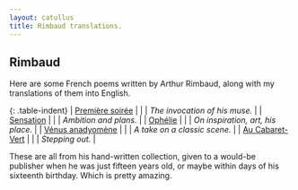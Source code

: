 ```yaml
---
layout: catullus
title: Rimbaud translations.
---
```

## Rimbaud

Here are some French poems written by Arthur Rimbaud,
along with my translations of them into English.

{: .table-indent}
| [Première soirée][soirée]   | | | *The invocation of his muse.*     |
| [Sensation][sensation]      | | | *Ambition and plans.*             |
| [Ophélie][ophélie]          | | | *On inspiration, art, his place.* |
| [Vénus anadyomène][venus]   | | | *A take on a classic scene.*      |
| [Au Cabaret-Vert][cabaret]  | | | *Stepping out.*                   |

These are all from his hand-written collection, given to a would-be publisher
when he was just fifteen years old, or maybe within days of his sixteenth birthday.
Which is pretty amazing.

[ophélie]: ophélie.pdf
[sensation]: sensation.pdf
[soirée]: soirée.pdf
[venus]: venus.pdf
[cabaret]: cabaret.pdf
